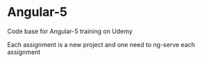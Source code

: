 # Angular-5
Code base for Angular-5 training on Udemy

Each assignment is a new project and one need to ng-serve each assignment
